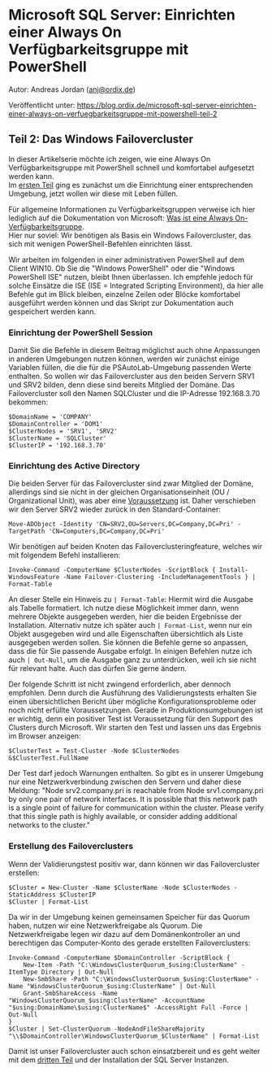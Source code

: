 # Microsoft SQL Server: Einrichten einer Always On Verfügbarkeitsgruppe mit PowerShell

Autor: Andreas Jordan (anj@ordix.de)

Veröffentlicht unter: https://blog.ordix.de/microsoft-sql-server-einrichten-einer-always-on-verfuegbarkeitsgruppe-mit-powershell-teil-2


## Teil 2: Das Windows Failovercluster

In dieser Artikelserie möchte ich zeigen, wie eine Always On Verfügbarkeitsgruppe mit PowerShell schnell und komfortabel aufgesetzt werden kann.  
Im [ersten Teil](2020_12_30_Always_On_mit_PowerShell_1_Umgebung.md) ging es zunächst um die Einrichtung einer entsprechenden Umgebung, jetzt wollen wir diese mit Leben füllen.

Für allgemeine Informationen zu Verfügbarkeitsgruppen verweise ich hier lediglich auf die Dokumentation von Microsoft: [Was ist eine Always On-Verfügbarkeitsgruppe](https://docs.microsoft.com/de-de/sql/database-engine/availability-groups/windows/overview-of-always-on-availability-groups-sql-server).  
Hier nur soviel: Wir benötigen als Basis ein Windows Failovercluster, das sich mit wenigen PowerShell-Befehlen einrichten lässt.

Wir arbeiten im folgenden in einer administrativen PowerShell auf dem Client WIN10. Ob Sie die "Windows PowerShell" oder die "Windows PowerShell ISE" nutzen, bleibt Ihnen überlassen. Ich empfehle jedoch für solche Einsätze die ISE (ISE = Integrated Scripting Environment), da hier alle Befehle gut im Blick bleiben, einzelne Zeilen oder Blöcke komfortabel ausgeführt werden können und das Skript zur Dokumentation auch gespeichert werden kann.  


### Einrichtung der PowerShell Session

Damit Sie die Befehle in diesem Beitrag möglichst auch ohne Anpassungen in anderen Umgebungen nutzen können, werden wir zunächst einige Variablen füllen, die die für die PSAutoLab-Umgebung passenden Werte enthalten. So wollen wir das Failovercluster aus den beiden Servern SRV1 und SRV2 bilden, denn diese sind bereits Mitglied der Domäne. Das Failovercluster soll den Namen SQLCluster und die IP-Adresse 192.168.3.70 bekommen: 

	$DomainName = 'COMPANY'
	$DomainController = 'DOM1'
	$ClusterNodes = 'SRV1', 'SRV2'
	$ClusterName = 'SQLCluster'
	$ClusterIP = '192.168.3.70'


### Einrichtung des Active Directory

Die beiden Server für das Failovercluster sind zwar Mitglied der Domäne, allerdings sind sie nicht in der gleichen Organisationseinheit (OU / Organizational Unit), was aber eine [Voraussetzung](https://docs.microsoft.com/de-de/windows-server/failover-clustering/create-failover-cluster) ist. Daher verschieben wir den Server SRV2 wieder zurück in den Standard-Container:

	Move-ADObject -Identity 'CN=SRV2,OU=Servers,DC=Company,DC=Pri' -TargetPath 'CN=Computers,DC=Company,DC=Pri'

Wir benötigen auf beiden Knoten das Failoverclusteringfeature, welches wir mit folgendem Befehl installieren:

	Invoke-Command -ComputerName $ClusterNodes -ScriptBlock { Install-WindowsFeature -Name Failover-Clustering -IncludeManagementTools } | Format-Table

An dieser Stelle ein Hinweis zu `| Format-Table`: Hiermit wird die Ausgabe als Tabelle formatiert. Ich nutze diese Möglichkeit immer dann, wenn mehrere Objekte ausgegeben werden, hier die beiden Ergebnisse der Installation. Alternativ nutze ich später auch `| Format-List`, wenn nur ein Objekt ausgegeben wird und alle Eigenschaften übersichtlich als Liste ausgegeben werden sollen. Sie können die Befehle gerne so anpassen, dass die für Sie passende Ausgabe erfolgt. In einigen Befehlen nutze ich auch `| Out-Null`, um die Ausgabe ganz zu unterdrücken, weil ich sie nicht für relevant halte. Auch das dürfen Sie gerne ändern.

Der folgende Schritt ist nicht zwingend erforderlich, aber dennoch empfohlen. Denn durch die Ausführung des Validierungstests erhalten Sie einen übersichtlichen Bericht über mögliche Konfigurationsprobleme oder noch nicht erfüllte Voraussetzungen. Gerade in Produktionsumgebungen ist er wichtig, denn ein positiver Test ist Voraussetzung für den Support des Clusters durch Microsoft. Wir starten den Test und lassen uns das Ergebnis im Browser anzeigen:

	$ClusterTest = Test-Cluster -Node $ClusterNodes
	&$ClusterTest.FullName

Der Test darf jedoch Warnungen enthalten. So gibt es in unserer Umgebung nur eine Netzwerkverbindung zwischen den Servern und daher diese Meldung: "Node srv2.company.pri is reachable from Node srv1.company.pri by only one pair of network interfaces. It is possible that this network path is a single point of failure for communication within the cluster. Please verify that this single path is highly available, or consider adding additional networks to the cluster."


### Erstellung des Failoverclusters

Wenn der Validierungstest positiv war, dann können wir das Failovercluster erstellen:

	$Cluster = New-Cluster -Name $ClusterName -Node $ClusterNodes -StaticAddress $ClusterIP
	$Cluster | Format-List

Da wir in der Umgebung keinen gemeinsamen Speicher für das Quorum haben, nutzen wir eine Netzwerkfreigabe als Quorum. Die Netzwerkfreigabe legen wir dazu auf dem Domänenkontroller an und berechtigen das Computer-Konto des gerade erstellten Failoverclusters:

	Invoke-Command -ComputerName $DomainController -ScriptBlock { 
    	New-Item -Path "C:\WindowsClusterQuorum_$using:ClusterName" -ItemType Directory | Out-Null
    	New-SmbShare -Path "C:\WindowsClusterQuorum_$using:ClusterName" -Name "WindowsClusterQuorum_$using:ClusterName" | Out-Null
    	Grant-SmbShareAccess -Name "WindowsClusterQuorum_$using:ClusterName" -AccountName "$using:DomainName\$using:ClusterName$" -AccessRight Full -Force | Out-Null
	}
	$Cluster | Set-ClusterQuorum -NodeAndFileShareMajority "\\$DomainController\WindowsClusterQuorum_$ClusterName" | Format-List

Damit ist unser Failovercluster auch schon einsatzbereit und es geht weiter mit dem [dritten Teil](2021_01_05_Always_On_mit_PowerShell_3_Instanzen.md) und der Installation der SQL Server Instanzen.
